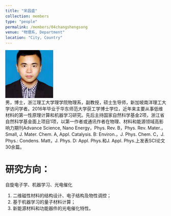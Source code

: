 ```yaml
---
title: "宋昌盛"
collection: members
type: "people"
permalink: /members/04changshengsong
venue: "物理系, Department"
location: "City, Country"
---
```


<img src='/images/people/changshengsong.png' width='150' ><br>
男，博士，浙江理工大学理学院物理系，副教授，硕士生导师，新加坡南洋理工大学访问学者。2016年毕业于华东师范大学获工学博士学位，近年来主要从事低维材料的第一性原理计算和机器学习研究。先后主持国家自然科学基金2项，浙江省自然科学基金面上项目1项，以第一作者或通讯作者在物理、材料和能源领域高影响力期刊Advance Science, Nano Energy，Phys. Rev. B，Phys. Rev. Mater.，Small, J. Mater. Chem. A, Appl. Catalysis. B: Environ.，J. Phys. Chem. C，J. Phys.: Condens. Matt，J. Phys. D: Appl. Phys.和J. Appl. Phys.上发表SCI论文30余篇。


研究方向：
======
自旋电子学、机器学习、光电催化
1. 二维磁性材料的结构设计、电子结构及物性调控；
2. 基于机器学习的量子材料计算；
3. 新能源材料和功能器件的光电催化特性。
